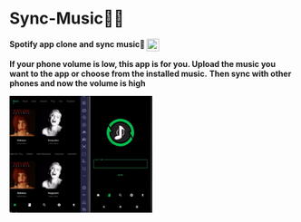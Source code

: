 # Sync-Music🔄🎶
**Spotify app clone and sync music🎵 <a href="https://www.linkedin.com/posts/abdulkadir-g%C3%BCll%C3%BCo%C4%9Flu-4230021aa_herkese-merhaba-flutter-ile-yazd%C4%B1%C4%9F%C4%B1m-spotify-activity-6961045042211766273-haA4?utm_source=linkedin_share&utm_medium=member_desktop_web" target="blank"><img align="center" src="https://github.com/gauravghongde/social-icons/blob/master/PNG/Color/LinkedIN.png" height="22" width="22"/></a>**


**If your phone volume is low, this app is for you. Upload the music you want to the app or choose from the installed music.**
**Then sync with other phones and now the volume is high**

<img src="https://github.com/kadirgulluoglu/Sync-Music/blob/main/assets/screenshots/screenshot.gif" width=50% height=50%>

